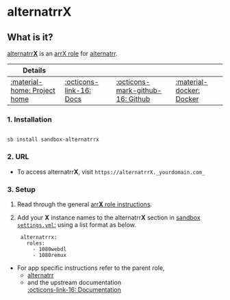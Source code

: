 # alternatrr**X**

## What is it?

[alternatrr**X**](APPHOMEPAGE) is an [arrX role](arrx.md) for [alternatrr](/sandbox/apps/alternatrr.md).

| Details     |             |             |             |
|-------------|-------------|-------------|-------------|
| [:material-home: Project home ](https://www.github.com/TheUltimateC0der/alternatrr) | [:octicons-link-16: Docs](https://www.github.com/TheUltimateC0der/alternatrr) | [:octicons-mark-github-16: Github](https://www.github.com/TheUltimateC0der/alternatrr) | [:material-docker: Docker ](https://hub.docker.com/r/theultimatecoder/alternatrr)|

### 1. Installation

``` shell

sb install sandbox-alternatrrx

```

### 2. URL

- To access alternatrr**X**, visit `https://alternatrrX._yourdomain.com_`

### 3. Setup

1. Read through the general [arr**X** role instructions](arrx.md).

2. Add your **X** instance names to the alternatrr**X** section in [sandbox `settings.yml`:](/sandbox/settings.md) using a list format as below.

   ``` { .yaml }
    alternatrrx:
      roles:
        - 1080webdl
        - 1080remux
   ```

- For app specific instructions refer to the parent role,
     - [alternatrr](/sandbox/apps/alternatrr.md)<Br/>
     - and the upstream documentation <BR/>
       [:octicons-link-16: Documentation ](https://www.github.com/TheUltimateC0der/alternatrr)
